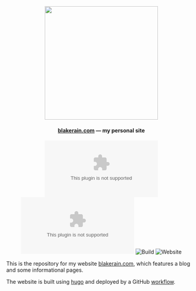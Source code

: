 <div align="center">

<a href="https://blakerain.com/">
  <img src="https://blakerain.com/media/site-screenshot.png" width="300">
</a>

<h4><a href="https://blakerain.com/">blakerain.com</a> — my personal site</h4>

![Release](https://img.shields.io/github/v/tag/BlakeRain/blakerain.com)
![Issues](https://img.shields.io/github/issues/BlakeRain/blakerain.com)
![Build](https://img.shields.io/github/actions/workflow/status/BlakeRain/blakerain.com/check)
![Website](https://img.shields.io/website?url=https%3A%2F%2Fblakerain.com%2F&logo=amazonwebservices)

</div>

This is the repository for my website [blakerain.com](https://blakerain.com/), which features a blog and some informational pages.

The website is built using [hugo] and deployed by a GitHub [workflow].

[hugo]: https://gohugo.io/
[workflow]: https://github.com/BlakeRain/blakerain.com/src/commit/db43f1ef5388379ed408528966c87ff4096a7503/.github/workflows/deploy.yaml
